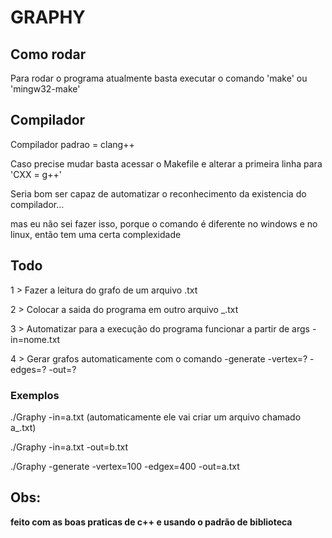 # GRAPHY

## Como rodar
Para rodar o programa atualmente basta executar o comando 'make' ou 'mingw32-make'

## Compilador
Compilador padrao = clang++

Caso precise mudar basta acessar o Makefile e alterar a primeira linha para 'CXX = g++'

Seria bom ser capaz de automatizar o reconhecimento da existencia do compilador...

mas eu não sei fazer isso, porque o comando é diferente no windows e no linux, então tem uma certa complexidade

## Todo
1 > Fazer a leitura do grafo de um arquivo .txt

2 > Colocar a saida do programa em outro arquivo _.txt

3 > Automatizar para a execução do programa funcionar a partir de args -in=nome.txt

4 > Gerar grafos automaticamente com o comando -generate -vertex=? -edges=? -out=?

### Exemplos
./Graphy -in=a.txt
(automaticamente ele vai criar um arquivo chamado a_.txt)

./Graphy -in=a.txt -out=b.txt

./Graphy -generate -vertex=100 -edgex=400 -out=a.txt

## Obs:
**feito com as boas praticas de c++ e usando o padrão de biblioteca**
